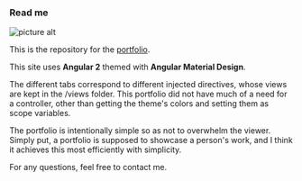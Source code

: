 ### Read me ### 

![picture alt](https://bravodavid56.github.io/images/icons/angular.svg "Angular Logo")

This is the repository for the [portfolio](http://bravodavid56.github.io).

This site uses __Angular 2__ themed with __Angular Material Design__.

The different tabs correspond to different injected directives, whose views are kept in the /views folder. This portfolio did not have much of a need for a controller, other than getting the theme's colors and setting them as scope variables.

The portfolio is intentionally simple so as not to overwhelm the viewer. Simply put, a portfolio is supposed to showcase a person's work, and I think it achieves this most efficiently with simplicity.

For any questions, feel free to contact me. 